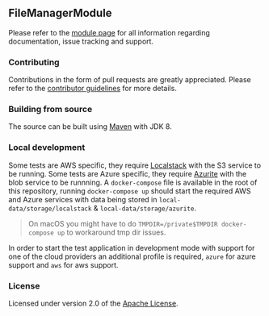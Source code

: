 ## FileManagerModule
Please refer to the [module page][] for all information regarding documentation, issue tracking and support.

### Contributing
Contributions in the form of pull requests are greatly appreciated.  Please refer to the [contributor guidelines][] for more details. 

### Building from source
The source can be built using [Maven][] with JDK 8.

### Local development

Some tests are AWS specific, they require [Localstack][] with the S3 service to be running.
Some tests are Azure specific, they require [Azurite][] with the blob service to be runnning.
A `docker-compose` file is available in the root of this repository, running `docker-compose up` should start the required AWS and Azure services with data being stored in `local-data/storage/localstack` & `local-data/storage/azurite`.

 > On macOS you might have to do `TMPDIR=/private$TMPDIR docker-compose up` to workaround tmp dir issues.

In order to start the test application in development mode with support for one of the cloud providers an additional profile is required, `azure` for azure support and `aws` for aws support.

### License
Licensed under version 2.0 of the [Apache License][].

[module page]: https://foreach-across.github.io/modules/file-manager-module
[contributor guidelines]: https://foreach-across.github.io/contributing
[Maven]: http://maven.apache.org
[Apache License]: http://www.apache.org/licenses/LICENSE-2.0
[Localstack]: https://github.com/localstack/localstack
[Azurite]: https://github.com/Azure/Azurite
